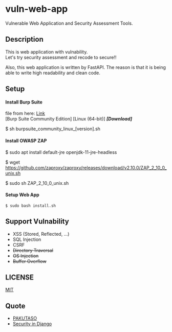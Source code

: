 # vuln-web-app

Vulnerable Web Application and Security Assessment Tools.

## Description

This is web application with vulnability.  
Let's try security assessment and recode to secure!!

Also, this web application is written by FastAPI. The reason is that it is being able to write high readability and clean code.

## Setup

#### Install Burp Suite

file from here: [Link](https://portswigger.net/burp/releases/)  
[Burp Suite Community Edition] [Linux (64-bit)] ***[Download]***

$ sh burpsuite_community_linux_[version].sh

#### Install OWASP ZAP

$ sudo apt install default-jre openjdk-11-jre-headless

$ wget https://github.com/zaproxy/zaproxy/releases/download/v2.10.0/ZAP_2_10_0_unix.sh

$ sudo sh ZAP_2_10_0_unix.sh

#### Setup Web App
```
$ sudo bash install.sh
```

## Support Vulnability

* XSS (Stored, Reflected, ...)
* SQL Injection
* CSRF
* ~~Directory Traversal~~
* ~~OS Injection~~
* ~~Buffer Overflow~~

## LICENSE

[MIT]()

## Quote

* [PAKUTASO](https://www.pakutaso.com/)
* [Security in Django](https://docs.djangoproject.com/en/3.2/topics/security/)
